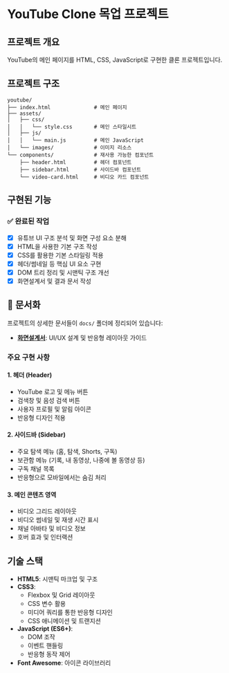 # YouTube Clone 목업 프로젝트

## 프로젝트 개요
YouTube의 메인 페이지를 HTML, CSS, JavaScript로 구현한 클론 프로젝트입니다.

## 프로젝트 구조
```
youtube/
├── index.html              # 메인 페이지
├── assets/
│   ├── css/
│   │   └── style.css       # 메인 스타일시트
│   ├── js/
│   │   └── main.js         # 메인 JavaScript
│   └── images/             # 이미지 리소스
└── components/             # 재사용 가능한 컴포넌트
    ├── header.html         # 헤더 컴포넌트
    ├── sidebar.html        # 사이드바 컴포넌트
    └── video-card.html     # 비디오 카드 컴포넌트
```

## 구현된 기능

### ✅ 완료된 작업
- [x] 유튜브 UI 구조 분석 및 화면 구성 요소 분해
- [x] HTML을 사용한 기본 구조 작성
- [x] CSS를 활용한 기본 스타일링 적용
- [x] 헤더/썸네일 등 핵심 UI 요소 구현
- [x] DOM 트리 정리 및 시맨틱 구조 개선
- [x] 화면설계서 및 결과 문서 작성

## 📁 문서화

프로젝트의 상세한 문서들이 `docs/` 폴더에 정리되어 있습니다:

- **[화면설계서](docs/화면설계서.md)**: UI/UX 설계 및 반응형 레이아웃 가이드

### 주요 구현 사항

#### 1. 헤더 (Header)
- YouTube 로고 및 메뉴 버튼
- 검색창 및 음성 검색 버튼
- 사용자 프로필 및 알림 아이콘
- 반응형 디자인 적용

#### 2. 사이드바 (Sidebar)
- 주요 탐색 메뉴 (홈, 탐색, Shorts, 구독)
- 보관함 메뉴 (기록, 내 동영상, 나중에 볼 동영상 등)
- 구독 채널 목록
- 반응형으로 모바일에서는 숨김 처리

#### 3. 메인 콘텐츠 영역
- 비디오 그리드 레이아웃
- 비디오 썸네일 및 재생 시간 표시
- 채널 아바타 및 비디오 정보
- 호버 효과 및 인터랙션

## 기술 스택
- **HTML5**: 시맨틱 마크업 및 구조
- **CSS3**:
  - Flexbox 및 Grid 레이아웃
  - CSS 변수 활용
  - 미디어 쿼리를 통한 반응형 디자인
  - CSS 애니메이션 및 트랜지션
- **JavaScript (ES6+)**:
  - DOM 조작
  - 이벤트 핸들링
  - 반응형 동작 제어
- **Font Awesome**: 아이콘 라이브러리
